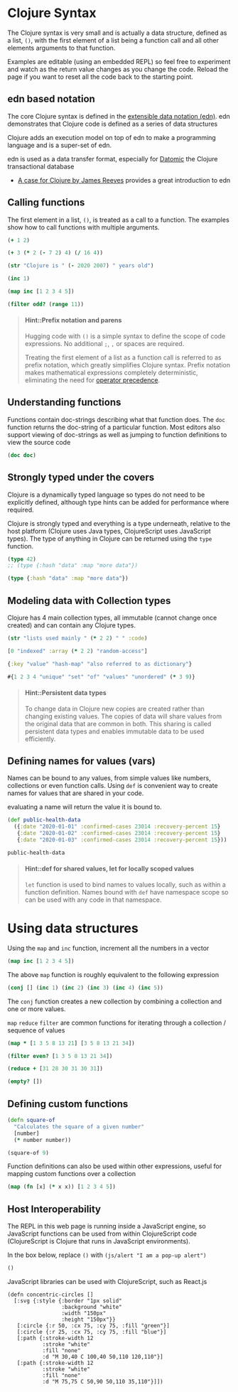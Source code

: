 # Clojure Syntax
The Clojure syntax is very small and is actually a data structure, defined as a list, `()`, with the first element of a list being a function call and all other elements arguments to that function.

Examples are editable (using an embedded REPL) so feel free to experiment and watch as the return value changes as you change the code. Reload the page if you want to reset all the code back to the starting point.

## edn based notation
The core Clojure syntax is defined in the [extensible data notation (edn)](https://github.com/edn-format/edn). edn demonstrates that Clojure code is defined as a series of data structures

Clojure adds an execution model on top of edn to make a programming language and is a super-set of edn.

edn is used as a data transfer format, especially for [Datomic](https://www.datomic.com/) the Clojure transactional database

* [A case for Clojure by James Reeves](https://skillsmatter.com/skillscasts/10415-a-case-for-clojure) provides a great introduction to edn


## Calling functions
The first element in a list, `()`, is treated as a call to a function. The examples show how to call functions with multiple arguments.

```clojure
(+ 1 2)
```
```clojure
(+ 3 (* 2 (- 7 2) 4) (/ 16 4))
```
```clojure
(str "Clojure is " (- 2020 2007) " years old")
```
```clojure
(inc 1)
```
```clojure
(map inc [1 2 3 4 5])
```
```clojure
(filter odd? (range 11))
```

> #### Hint::Prefix notation and parens
> Hugging code with `()` is a simple syntax to define the scope of code expressions.  No additional `;`, `,` or spaces are required.
>
> Treating the first element of a list as a function call is referred to as prefix notation, which greatly simplifies Clojure syntax.  Prefix notation makes mathematical expressions completely deterministic, eliminating the need for [operator precedence](https://en.wikipedia.org/wiki/Order_of_operations).


## Understanding functions
Functions contain doc-strings describing what that function does. The `doc` function returns the doc-string of a particular function.  Most editors also support viewing of doc-strings as well as jumping to function definitions to view the source code
```clojure
(doc doc)
```

## Strongly typed under the covers
Clojure is a dynamically typed language so types do not need to be explicitly defined, although type hints can be added for performance where required.

Clojure is strongly typed and everything is a type underneath, relative to the host platform (Clojure uses Java types, ClojureScript uses JavaScript types).  The type of anything in Clojure can be returned using the `type` function.

```clojure
(type 42)
;; (type {:hash "data" :map "more data"})
```
```clojure
(type {:hash "data" :map "more data"})
```


## Modeling data with Collection types
Clojure has 4 main collection types, all immutable (cannot change once created) and can contain any Clojure types.

```clojure
(str "lists used mainly " (* 2 2) " " :code)
```
```clojure
[0 "indexed" :array (* 2 2) "random-access"]
```
```clojure
{:key "value" "hash-map" "also referred to as dictionary"}
```
```clojure
#{1 2 3 4 "unique" "set" "of" "values" "unordered" (* 3 9)}
```

> #### Hint::Persistent data types
> To change data in Clojure new copies are created rather than changing existing values.  The copies of data will share values from the original data that are common in both.  This sharing is called persistent data types and enables immutable data to be used efficiently.


## Defining names for values (vars)
Names can be bound to any values, from simple values like numbers, collections or even function calls.  Using `def` is convenient way to create names for values that are shared in your code.

evaluating a name will return the value it is bound to.
```clojure
(def public-health-data
  ({:date "2020-01-01" :confirmed-cases 23014 :recovery-percent 15}
   {:date "2020-01-02" :confirmed-cases 23014 :recovery-percent 15}
   {:date "2020-01-03" :confirmed-cases 23014 :recovery-percent 15}))

public-health-data
```

> #### Hint::def for shared values, let for locally scoped values
> `let` function is used to bind names to values locally, such as within a function definition.  Names bound with `def` have namespace scope so can be used with any code in that namespace.



# Using data structures
Using the `map` and `inc` function, increment all the numbers in a vector

```clojure
(map inc [1 2 3 4 5])
```

The above `map` function is roughly equivalent to the following expression

```clojure
(conj [] (inc 1) (inc 2) (inc 3) (inc 4) (inc 5))
```
The `conj` function creates a new collection by combining a collection and one or more values.


`map` `reduce` `filter` are common functions for iterating through a collection / sequence of values

```clojure
(map * [1 3 5 8 13 21] [3 5 8 13 21 34])
```

```clojure
(filter even? [1 3 5 8 13 21 34])
```

```clojure
(reduce + [31 28 30 31 30 31])
```

```clojure
(empty? [])
```


## Defining custom functions

```clojure
(defn square-of
  "Calculates the square of a given number"
  [number]
  (* number number))

(square-of 9)
```

Function definitions can also be used within other expressions, useful for mapping custom functions over a collection
```clojure
(map (fn [x] (* x x)) [1 2 3 4 5])
```

<!-- Not available in ClojureScript REPL -->
<!-- ## Ratio Type -->
<!-- A Ratio type holds a value that is a fraction, such as 22/7.  This is not a function call, it is a legal value in Clojure. -->

<!-- The Ratio value is used to maintain precision of a calculation of whole numbers (Integers) where otherwise a decimal number of a fixed precision size would be used. -->

<!-- The division function, `/`, will return ratio types rather than decimal types to preserve the accuracy of the calculation.  If one or more of the numbers in the `/`as a decimal value you are giving Clojure a precision to infer and can therefore provide a specific decimal result. -->
<!-- ```clojure -->
<!-- 22/7 -->
<!-- ;;(/ 22 7) -->
<!-- ;; (/ 22 7.0) -->
<!-- ;; (type (/ 22 7)) -->
<!-- ``` -->


## Host Interoperability
The REPL in this web page is running inside a JavaScript engine, so JavaScript functions can be used from within ClojureScript code (ClojureScript is Clojure that runs in JavaScript environments).

In the box below, replace `()` with `(js/alert "I am a pop-up alert")`

```clojure
()
```

JavaScript libraries can be used with ClojureScript, such as React.js

```reagent
(defn concentric-circles []
  [:svg {:style {:border "1px solid"
                 :background "white"
                 :width "150px"
                 :height "150px"}}
   [:circle {:r 50, :cx 75, :cy 75, :fill "green"}]
   [:circle {:r 25, :cx 75, :cy 75, :fill "blue"}]
   [:path {:stroke-width 12
           :stroke "white"
           :fill "none"
           :d "M 30,40 C 100,40 50,110 120,110"}]
   [:path {:stroke-width 12
           :stroke "white"
           :fill "none"
           :d "M 75,75 C 50,90 50,110 35,110"}]])
```



<!-- ## Recursion -->

<!-- Recursive function -->
<!-- ```clojure -->
<!-- (defn recursive-counter -->
<!--   [value] -->
<!--   (if (< value 1000) -->
<!--     (recur (+ value 25)))) -->

<!-- (recursive-counter 100) -->

<!-- ``` -->

<!-- * TODO: loop-recur -->
<!-- * TODO: reduce and reducing function -->
